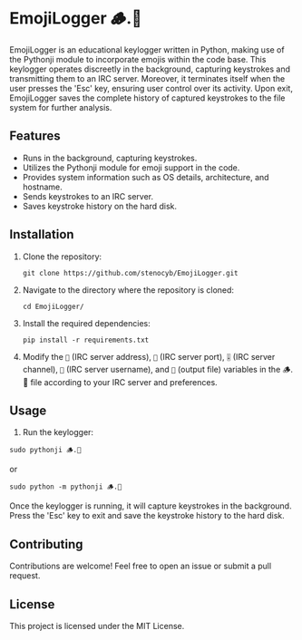 # EmojiLogger 🪵.🐍

EmojiLogger is an educational keylogger written in Python, making use of the Pythonji module to incorporate emojis within the code base. This keylogger operates discreetly in the background, capturing keystrokes and transmitting them to an IRC server. Moreover, it terminates itself when the user presses the 'Esc' key, ensuring user control over its activity. Upon exit, EmojiLogger saves the complete history of captured keystrokes to the file system for further analysis.

## Features

- Runs in the background, capturing keystrokes.
- Utilizes the Pythonji module for emoji support in the code.
- Provides system information such as OS details, architecture, and hostname.
- Sends keystrokes to an IRC server.
- Saves keystroke history on the hard disk.

## Installation

1. Clone the repository:

    ```
    git clone https://github.com/stenocyb/EmojiLogger.git
    ```

2. Navigate to the directory where the repository is cloned:

    ```
    cd EmojiLogger/
    ```

3. Install the required dependencies:

    ```
    pip install -r requirements.txt
    ```

4. Modify the `🏢` (IRC server address), `🚪` (IRC server port), `🎚️` (IRC server channel), `👤` (IRC server username), and `📁` (output file) variables in the 🪵.🐍 file according to your IRC server and preferences.

## Usage

1. Run the keylogger:

```
sudo pythonji 🪵.🐍
```
or
```
sudo python -m pythonji 🪵.🐍
```

Once the keylogger is running, it will capture keystrokes in the background. Press the 'Esc' key to exit and save the keystroke history to the hard disk.


## Contributing
Contributions are welcome! Feel free to open an issue or submit a pull request.

## License
This project is licensed under the MIT License.